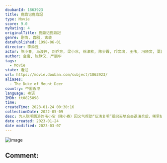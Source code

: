 ```yaml
---
doubanId: 1863923
title: 鹿鼎记鹿鼎記
type: Movie
score: 9.0
myRating: 4
originalTitle: 鹿鼎记鹿鼎記
genre: 剧情, 喜剧, 古装
datePublished: 1998-06-01
director: 李添胜
actor: 陈小春, 马浚伟, 刘乔方, 梁小冰, 徐濠萦, 陈少霞, 邝文珣, 王伟, 冯晓文, 夏韶声, 谷峰, 鲍方, 关海山, 许思敏, 张国强, 陈逸恒, 卢琨, 黎宣, 黄仲匡, 曾健明, 何璧坚, 黎彼得, 邓汝超, 杨证桦, 博君, 罗兰, 罗莽, 河国荣, 黄德斌, 罗君左, 马蹄露, 李丽丽, 李鸿杰, 李子奇, 陈安莹, 陈荣峻, 黄新, 焦雄, 邓英敏, 温裕红, 刘江, 冯皓诗, 李炜祺, 车保罗, 郭耀明, 骆达华, 罗冠兰, 秦煌, 郑家生, 李家强, 戴志伟, 梁健平, 邵卓尧, 张汉斌, 黄梓玮, 骏雄, 古明华, 程可为, 陈安琪, 余子明, 李冈龙, 丁岚, 罗浩楷, 王俊棠, 艾威, 蔡国庆
author: 金庸, 陈静仪, 严丽华
tags:
  - Movie
state: 看过
url: https://movie.douban.com/subject/1863923/
aliases:
  - The_Duke_of_Mount_Deer
country: 中国香港
language: 粤语
IMDb: tt0825898
time: 
createTime: 2023-01-24 00:30:16
collectionDate: 2022-05-09
desc: 为人聪明圆滑的韦小宝（陈小春）因义气帮助“反清复明”组织天地会击退清兵后，稀里胡涂接受该组织命令潜入宫中做了未净身的假太监，准备伺机偷取藏有清朝秘密的四十二章经。偶然结识微服的康熙皇帝（马浚伟）后，两...
date created: 2023-01-24
date modified: 2023-03-07
---
```


![image](p2540179137.jpg)

Comment:
---
